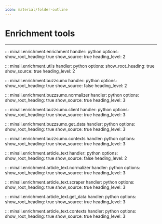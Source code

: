 ```yaml
---
icon: material/folder-outline
---
```


# Enrichment tools

---

::: minall.enrichment.enrichment
    handler: python
    options:
      show_root_heading: true
      show_source: true
      heading_level: 2

::: minall.enrichment.utils
    handler: python
    options:
      show_root_heading: true
      show_source: true
      heading_level: 2

::: minall.enrichment.buzzsumo
    handler: python
    options:
      show_root_heading: true
      show_source: false
      heading_level: 2

::: minall.enrichment.buzzsumo.normalizer
    handler: python
    options:
      show_root_heading: true
      show_source: true
      heading_level: 3

::: minall.enrichment.buzzsumo.client
    handler: python
    options:
      show_root_heading: true
      show_source: true
      heading_level: 3

::: minall.enrichment.buzzsumo.get_data
    handler: python
    options:
      show_root_heading: true
      show_source: true
      heading_level: 3

::: minall.enrichment.buzzsumo.contexts
    handler: python
    options:
      show_root_heading: true
      show_source: true
      heading_level: 3

::: minall.enrichment.article_text
    handler: python
    options:
      show_root_heading: true
      show_source: false
      heading_level: 2

::: minall.enrichment.article_text.normalizer
    handler: python
    options:
      show_root_heading: true
      show_source: true
      heading_level: 3

::: minall.enrichment.article_text.scraper
    handler: python
    options:
      show_root_heading: true
      show_source: true
      heading_level: 3

::: minall.enrichment.article_text.get_data
    handler: python
    options:
      show_root_heading: true
      show_source: true
      heading_level: 3

::: minall.enrichment.article_text.contexts
    handler: python
    options:
      show_root_heading: true
      show_source: true
      heading_level: 3
